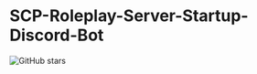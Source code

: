 # SCP-Roleplay-Server-Startup-Discord-Bot
![GitHub stars](https://img.shields.io/github/stars/username/repo?style=social)
